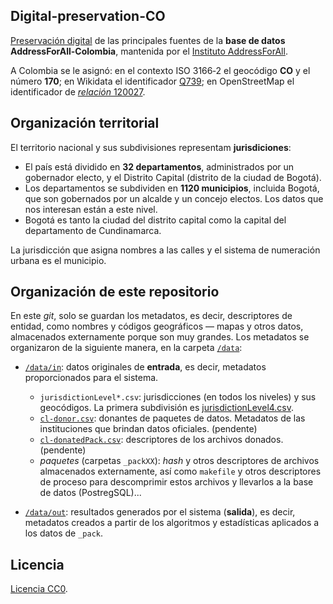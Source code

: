 ## Digital-preservation-CO
[Preservación digital](https://en.wikipedia.org/wiki/Digital_preservation) de las principales fuentes de la **base de datos AddressForAll-Colombia**, mantenida por el [Instituto AddressForAll](http://addressforall.org/).

A Colombia se le asignó: en el contexto ISO&nbsp;3166&#8209;2 el geocódigo **CO** y el número **170**; en Wikidata el identificador [Q739](http://wikidata.org/entity/Q739); en OpenStreetMap el identificador de [*relación* 120027](http://osm.org/relation/120027).


## Organización territorial
El territorio nacional y sus subdivisiones representam **jurisdiciones**:

- El país está dividido en **32 departamentos**, administrados por un gobernador electo, y el Distrito Capital (distrito de la ciudad de Bogotá).
- Los departamentos se subdividen en **1120 municipios**, incluida Bogotá, que son gobernados por un alcalde y un concejo electos. Los datos que nos interesan están a este nivel.
- Bogotá es tanto la ciudad del distrito capital como la capital del departamento de Cundinamarca.

La jurisdicción que asigna nombres a las calles y el sistema de numeración urbana es el municipio.

## Organización de este repositorio

En este *git*, solo se guardan los metadatos, es decir, descriptores de entidad, como nombres y códigos geográficos &mdash; mapas y otros datos, almacenados externamente porque son muy grandes. Los metadatos se organizaron de la siguiente manera, en la carpeta [`/data`](./data):

* [`/data/in`](./data/in): datos originales de **entrada**, es decir, metadatos proporcionados para el sistema.
   * `jurisdictionLevel*.csv`:  jurisdicciones (en todos los niveles) y sus geocódigos. La primera subdivisión es [jurisdictionLevel4.csv](./data/in/jurisdictionLevel4.csv).
   * [`cl-donor.csv`](./data/in/cl-donor.csv): donantes de paquetes de datos. Metadatos de las instituciones que brindan datos oficiales. (pendente)
   * [`cl-donatedPack.csv`](./data/in/cl-donatedPack.csv): descriptores de los archivos donados. (pendente)
   * *paquetes* (carpetas `_packXX`): *hash*  y otros descriptores de archivos almacenados externamente, así como `makefile` y otros descriptores de proceso para descomprimir estos archivos y llevarlos a la base de datos (PostregSQL)... 

* [`/data/out`](./data/out): resultados generados por el sistema (**salida**), es decir, metadatos creados a partir de los algoritmos y estadísticas aplicados a los datos de `_pack`.

## Licencia
[Licencia CC0](https://creativecommons.org/publicdomain/zero/1.0/deed.es).
